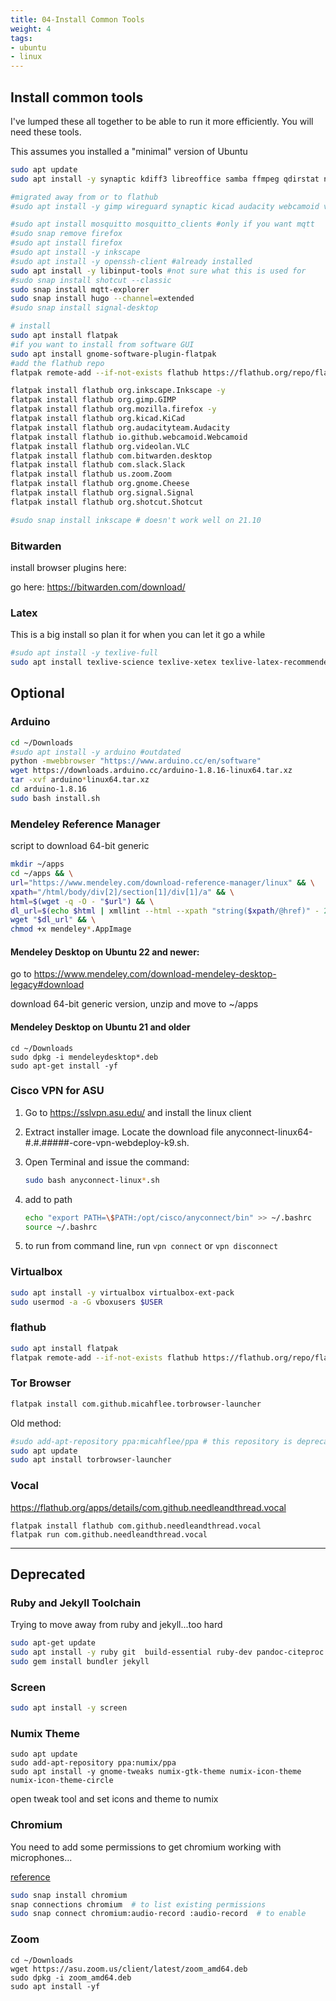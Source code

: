```yaml
---
title: 04-Install Common Tools
weight: 4
tags:
- ubuntu
- linux
---
```


## Install common tools

I've lumped these all together to be able to run it more efficiently.  You will need these tools.

This assumes you installed a "minimal" version of Ubuntu

```bash
sudo apt update
sudo apt install -y synaptic kdiff3 libreoffice samba ffmpeg qdirstat net-tools openresolv fritzing  dconf-editor openssh-server remmina usb-creator-gtk gmsh tmux nmap p7zip-full sound-juicer pdfgrep gnome-tweaks  etherwake ethtool fonts-roboto* libimage-exiftool-perl clementine httrack webhttrack yt-dlp youtube-dl cifs-utils paper-icon-theme

#migrated away from or to flathub
#sudo apt install -y gimp wireguard synaptic kicad audacity webcamoid vlc

#sudo apt install mosquitto mosquitto_clients #only if you want mqtt
#sudo snap remove firefox
#sudo apt install firefox
#sudo apt install -y inkscape
#sudo apt install -y openssh-client #already installed
sudo apt install -y libinput-tools #not sure what this is used for
#sudo snap install shotcut --classic
sudo snap install mqtt-explorer 
sudo snap install hugo --channel=extended
#sudo snap install signal-desktop

# install
sudo apt install flatpak
#if you want to install from software GUI
sudo apt install gnome-software-plugin-flatpak
#add the flathub repo
flatpak remote-add --if-not-exists flathub https://flathub.org/repo/flathub.flatpakrepo

flatpak install flathub org.inkscape.Inkscape -y
flatpak install flathub org.gimp.GIMP
flatpak install flathub org.mozilla.firefox -y
flatpak install flathub org.kicad.KiCad
flatpak install flathub org.audacityteam.Audacity
flatpak install flathub io.github.webcamoid.Webcamoid
flatpak install flathub org.videolan.VLC
flatpak install flathub com.bitwarden.desktop
flatpak install flathub com.slack.Slack
flatpak install flathub us.zoom.Zoom
flatpak install flathub org.gnome.Cheese
flatpak install flathub org.signal.Signal
flatpak install flathub org.shotcut.Shotcut

#sudo snap install inkscape # doesn't work well on 21.10
```

### Bitwarden

install browser plugins here:

go here: <https://bitwarden.com/download/>

### Latex

This is a big install so plan it for when you can let it go a while

```bash
#sudo apt install -y texlive-full
sudo apt install texlive-science texlive-xetex texlive-latex-recommended texlive-lang-english texlive-fonts-recommended texlive-base
```

## Optional

### Arduino

```bash
cd ~/Downloads
#sudo apt install -y arduino #outdated
python -mwebbrowser "https://www.arduino.cc/en/software"
wget https://downloads.arduino.cc/arduino-1.8.16-linux64.tar.xz
tar -xvf arduino*linux64.tar.xz 
cd arduino-1.8.16
sudo bash install.sh
```




### Mendeley Reference Manager

script to download 64-bit generic 

```bash
mkdir ~/apps
cd ~/apps && \
url="https://www.mendeley.com/download-reference-manager/linux" && \
xpath="/html/body/div[2]/section[1]/div[1]/a" && \
html=$(wget -q -O - "$url") && \
dl_url=$(echo $html | xmllint --html --xpath "string($xpath/@href)" - 2>/dev/null | xargs)  && \
wget "$dl_url" && \
chmod +x mendeley*.AppImage
```


#### Mendeley Desktop on Ubuntu 22 and newer:

go to https://www.mendeley.com/download-mendeley-desktop-legacy#download

download 64-bit generic version, unzip and move to ~/apps

#### Mendeley Desktop on Ubuntu 21 and older

```
cd ~/Downloads
sudo dpkg -i mendeleydesktop*.deb
sudo apt-get install -yf
```

### Cisco VPN for ASU

1. Go to <https://sslvpn.asu.edu/> and install the linux client
1. Extract installer image.  Locate the download file anyconnect-linux64-#.#.#####-core-vpn-webdeploy-k9.sh.
1. Open Terminal and issue the command:

    ```bash
    sudo bash anyconnect-linux*.sh
    ```

1. add to path

    ```bash
    echo "export PATH=\$PATH:/opt/cisco/anyconnect/bin" >> ~/.bashrc
    source ~/.bashrc 
    ```
1. to run from command line, run ```vpn connect``` or ```vpn disconnect```


### Virtualbox

```bash
sudo apt install -y virtualbox virtualbox-ext-pack
sudo usermod -a -G vboxusers $USER
```

### flathub

```bash
sudo apt install flatpak
flatpak remote-add --if-not-exists flathub https://flathub.org/repo/flathub.flatpakrepo
```

### Tor Browser

```bash
flatpak install com.github.micahflee.torbrowser-launcher
```

Old method:

```bash
#sudo add-apt-repository ppa:micahflee/ppa # this repository is deprecated
sudo apt update 
sudo apt install torbrowser-launcher
```

### Vocal

<https://flathub.org/apps/details/com.github.needleandthread.vocal>

```
flatpak install flathub com.github.needleandthread.vocal
flatpak run com.github.needleandthread.vocal
```
---

## Deprecated

### Ruby and Jekyll Toolchain

Trying to move away from ruby and jekyll...too hard

```bash
sudo apt-get update 
sudo apt install -y ruby git  build-essential ruby-dev pandoc-citeproc
sudo gem install bundler jekyll
```

### Screen

```bash
sudo apt install -y screen
```



### Numix Theme

```
sudo apt update
sudo add-apt-repository ppa:numix/ppa
sudo apt install -y gnome-tweaks numix-gtk-theme numix-icon-theme numix-icon-theme-circle
```

open tweak tool and set icons and theme to numix




### Chromium

You need to add some permissions to get chromium working with microphones...

[reference](https://askubuntu.com/questions/1148074/i-can-not-use-the-microphone-on-websites-using-chromium)

```bash
sudo snap install chromium
snap connections chromium  # to list existing permissions
sudo snap connect chromium:audio-record :audio-record  # to enable
```

### Zoom

```
cd ~/Downloads
wget https://asu.zoom.us/client/latest/zoom_amd64.deb
sudo dpkg -i zoom_amd64.deb 
sudo apt install -yf
```








